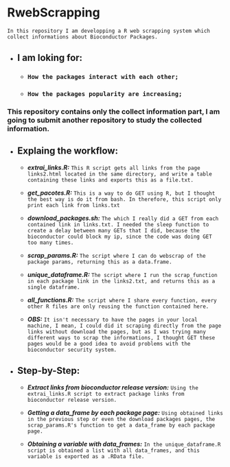 # RwebScrapping

 `In this repository I am developping a R web scrapping system which collect informations about Bioconductor Packages.`

* ## I am loking for:

  * ### ` How the packages interact with each other; `

  * ### ` How the packages popularity are increasing; `

### This repository contains only the collect information part, I am going to submit another repository to study the collected information. 

* ## Explaing the workflow:

  * ***extrai_links.R:*** `This R script gets all links from the page links2.html located in the same directory, and write a table containing these links and exports this as a file.txt.`
  
  * ***get_pacotes.R:*** `This is a way to do GET using R, but I thought the best way is do it from bash. In therefore, this script only print each link from links.txt` 

  * ***download_packages.sh:*** `The which I really did a GET from each contained link in links.txt. I needed the sleep function to create a delay between many GETs that I did, because the bioconductor could block my ip, since the code was doing GET too many times.`
  
  * ***scrap_params.R:*** `The script where I can do webscrap of the package params, returning this as a data.frame.`
  
  * ***unique_dataframe.R:*** `The script where I run the scrap_function in each package link in the links2.txt, and returns this as a single dataframe.`

  * ***all_functions.R:*** `The script where I share every function, every other R files are only reusing the function contained here.`
 
  * ***OBS:*** `It isn't necessary to have the pages in your local machine, I mean, I could did it scraping directly from the page links without download the pages, but as I was trying many different ways to scrap the informations, I thought GET these pages would be a good idea to avoid problems with the bioconductor security system.`
  
* ## Step-by-Step:
 
  * ***Extract links from bioconductor release version:*** `Using the extrai_links.R script to extract package links from bioconductor release version.`

  * ***Getting a data_frame by each package page:*** `Using obtained links in the previous step or even the download packages pages, the scrap_params.R's function to get a data_frame by each package page.`

  * ***Obtaining a variable with data_frames:*** `In the unique_dataframe.R script is obtained a list with all data_frames, and this variable is exported as a .RData file.`
 
 
  
  